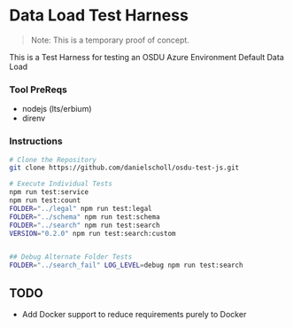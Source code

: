 # Data Load Test Harness

>Note: This is a temporary proof of concept.

This is a Test Harness for testing an OSDU Azure Environment Default Data Load

### Tool PreReqs

- nodejs (lts/erbium)
- direnv

### Instructions


```bash
# Clone the Repository
git clone https://github.com/danielscholl/osdu-test-js.git

# Execute Individual Tests
npm run test:service
npm run test:count
FOLDER="../legal" npm run test:legal
FOLDER="../schema" npm run test:schema
FOLDER="../search" npm run test:search
VERSION="0.2.0" npm run test:search:custom


## Debug Alternate Folder Tests
FOLDER="../search_fail" LOG_LEVEL=debug npm run test:search
```

## TODO

- Add Docker support to reduce requirements purely to Docker
